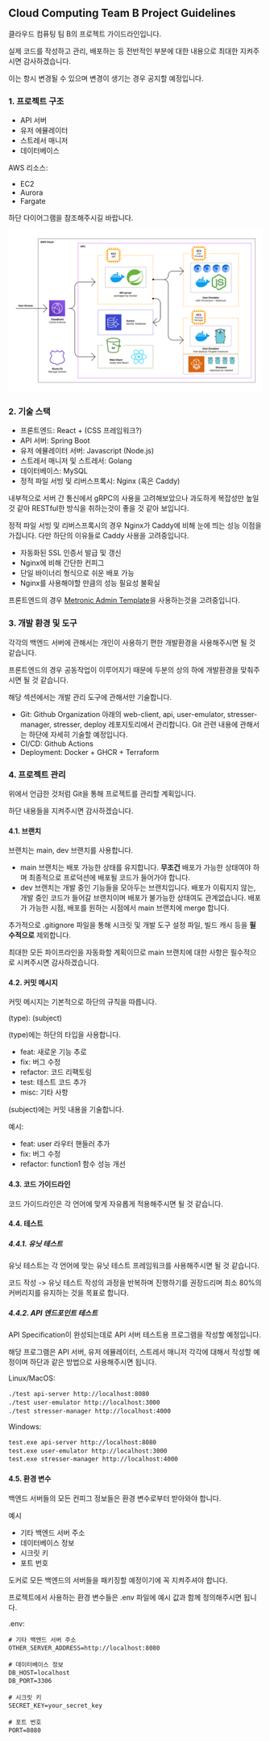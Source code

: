 ## Cloud Computing Team B Project Guidelines
클라우드 컴퓨팅 팀 B의 프로젝트 가이드라인입니다.

실제 코드를 작성하고 관리, 배포하는 등 전반적인 부분에 대한 내용으로 최대한 지켜주시면 감사하겠습니다.

이는 항시 변경될 수 있으며 변경이 생기는 경우 공지할 예정입니다.

### 1. 프로젝트 구조
- API 서버
- 유저 에뮬레이터
- 스트레서 매니저
- 데이터베이스

AWS 리소스:
- EC2
- Aurora
- Fargate

하단 다이어그램을 참조해주시길 바랍니다.

![Architecture Diagram](./img/diagram.png)

### 2. 기술 스택
- 프론트엔드: React + (CSS 프레임워크?)
- API 서버: Spring Boot
- 유저 에뮬레이터 서버: Javascript (Node.js)
- 스트레서 매니저 및 스트레서: Golang
- 데이터베이스: MySQL
- 정적 파일 서빙 및 리버스프록시: Nginx (혹은 Caddy)

내부적으로 서버 간 통신에서 gRPC의 사용을 고려해보았으나 과도하게 복잡성만 높일 것 같아 RESTful한 방식을 취하는것이 좋을 것 같아 보입니다.

정적 파일 서빙 및 리버스프록시의 경우 Nginx가 Caddy에 비해 눈에 띄는 성능 이점을 가집니다. 다만 하단의 이유들로 Caddy 사용을 고려중입니다.
- 자동화된 SSL 인증서 발급 및 갱신
- Nginx에 비해 간단한 컨피그
- 단일 바이너리 형식으로 쉬운 배포 가능
- Nginx를 사용해야할 만큼의 성능 필요성 불확실

프론트엔드의 경우 [Metronic Admin Template](https://themeforest.net/item/metronic-responsive-admin-dashboard-template/4021469)을 사용하는것을 고려중입니다.

### 3. 개발 환경 및 도구
각각의 백엔드 서버에 관해서는 개인이 사용하기 편한 개발환경을 사용해주시면 될 것 같습니다.

프론트엔드의 경우 공동작업이 이루어지기 때문에 두분의 상의 하에 개발환경을 맞춰주시면 될 것 같습니다.

해당 섹션에서는 개발 관리 도구에 관해서만 기술합니다.

- Git: Github Organization 아래의 web-client, api, user-emulator, stresser-manager, stresser, deploy 레포지토리에서 관리합니다. Git 관련 내용에 관해서는 하단에 자세히 기술할 예정입니다.
- CI/CD: Github Actions
- Deployment: Docker + GHCR + Terraform

### 4. 프로젝트 관리
위에서 언급한 것처럼 Git을 통해 프로젝트를 관리할 계획입니다. 

하단 내용들을 지켜주시면 감사하겠습니다.

#### 4.1. 브랜치
브랜치는 main, dev 브랜치를 사용합니다.

- main 브랜치는 배포 가능한 상태를 유지합니다. **무조건** 배포가 가능한 상태여야 하며 최종적으로 프로덕션에 배포될 코드가 들어가야 합니다.
- dev 브랜치는 개발 중인 기능들을 모아두는 브랜치입니다. 배포가 이뤄지지 않는, 개발 중인 코드가 들어갈 브랜치이며 배포가 불가능한 상태여도 관계없습니다. 배포가 가능한 시점, 배포를 원하는 시점에서 main 브랜치에 merge 합니다.

추가적으로 .gitignore 파일을 통해 시크릿 및 개발 도구 설정 파일, 빌드 캐시 등을 **필수적으로** 제외합니다.

최대한 모든 파이프라인을 자동화할 계획이므로 main 브랜치에 대한 사항은 필수적으로 시켜주시면 감사하겠습니다.

#### 4.2. 커밋 메시지
커밋 메시지는 기본적으로 하단의 규칙을 따릅니다.

(type): (subject)

(type)에는 하단의 타입을 사용합니다.
- feat: 새로운 기능 추로
- fix: 버그 수정
- refactor: 코드 리팩토링
- test: 테스트 코드 추가
- misc: 기타 사항

(subject)에는 커밋 내용을 기술합니다.

예시:
- feat: user 라우터 핸들러 추가
- fix: 버그 수정
- refactor: function1 함수 성능 개선

#### 4.3. 코드 가이드라인
코드 가이드라인은 각 언어에 맞게 자유롭게 적용해주시면 될 것 같습니다. 

#### 4.4. 테스트
##### 4.4.1. 유닛 테스트
유닛 테스트는 각 언어에 맞는 유닛 테스트 프레임워크를 사용해주시면 될 것 같습니다.

코드 작성 -> 유닛 테스트 작성의 과정을 반복하며 진행하기를 권장드리며 최소 80%의 커버리지를 유지하는 것을 목표로 합니다.

##### 4.4.2. API 엔드포인트 테스트
API Specification이 완성되는데로 API 서버 테스트용 프로그램을 작성할 예정입니다.

해당 프로그램은 API 서버, 유저 에뮬레이터, 스트레서 매니저 각각에 대해서 작성할 예정이며 하단과 같은 방법으로 사용해주시면 됩니다.

Linux/MacOS:
```bash
./test api-server http://localhost:8080
./test user-emulator http://localhost:3000
./test stresser-manager http://localhost:4000
```

Windows:
```bash
test.exe api-server http://localhost:8080
test.exe user-emulator http://localhost:3000
test.exe stresser-manager http://localhost:4000
```

#### 4.5. 환경 변수
백엔드 서버들의 모든 컨피그 정보들은 환경 변수로부터 받아와야 합니다.

예시
- 기타 백엔드 서버 주소
- 데이터베이스 정보
- 시크릿 키
- 포트 번호

도커로 모든 백엔드의 서버들을 패키징할 예정이기에 꼭 지켜주셔야 합니다.

프로젝트에서 사용하는 환경 변수들은 .env 파일에 예시 값과 함께 정의해주시면 됩니다.

.env:
```
# 기타 백엔드 서버 주소
OTHER_SERVER_ADDRESS=http://localhost:8080

# 데이터베이스 정보
DB_HOST=localhost
DB_PORT=3306

# 시크릿 키
SECRET_KEY=your_secret_key

# 포트 번호
PORT=8080
```
